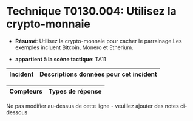 # Technique T0130.004: Utilisez la crypto-monnaie

* **Résumé**: Utilisez la crypto-monnaie pour cacher le parrainage.Les exemples incluent Bitcoin, Monero et Etherium.

* **appartient à la scène tactique**: TA11


|Incident |Descriptions données pour cet incident |
|-------- |-------------------- |



|Compteurs |Types de réponse |
|-------- |-------------- |


Ne pas modifier au-dessus de cette ligne - veuillez ajouter des notes ci-dessous